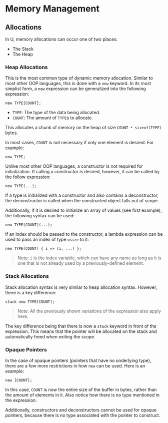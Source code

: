 # Memory Management

## Allocations

In U, memory allocations can occur one of two places:
- The Stack
- The Heap

### Heap Allocations

This is the most common type of dynamic memory allocation. Similar to most other OOP languages, this is done with a `new` keyword. In its most simplist form, a `new` expression can be generalized into the following expression:

```
new TYPE[COUNT];
```

- `TYPE`: The type of the data being allocated.
- `COUNT`: The amount of `TYPE`s to allocate.

This allocates a chunk of memory on the heap of size `COUNT * sizeof(TYPE)` bytes.

In most cases, `COUNT` is not necessary if only one element is desired. For example:

```
new TYPE;
```

Unlike most other OOP languages, a constructor is not required for initialization. If calling a constructor *is* desired, however, it can be called by the follow expression:

```
new TYPE(...);
```

If a type is initialized with a constructor and also contains a deconstructor, the deconstructor is called when the constructed object falls out of scope.

Additionally, if it is desired to initialize an array of values (see first example), the following syntax can be used:

```
new TYPE[COUNT](...);
```

If an index should be passed to the constructor, a lambda expression can be used to pass an index of type `usize` to it:

```
new TYPE[COUNT] { i => (i, ...) };
```

> Note: `i` is the index variable, which can have any name as long as it is one that is not already used by a previously-defined element.

### Stack Allocations

Stack allocation syntax is very similar to heap allocation syntax. However, there is a key difference:

```
stack new TYPE[COUNT]; 
```

> Note: All the previously shown variations of the expression also apply here.

The key difference being that there is now a `stack` keyword in front of the expression. This means that the pointer will be allocated on the stack and automatically freed when exiting the scope.

### Opaque Pointers

In the case of opaque pointers (pointers that have no underlying type), there are a few more restrictions in how `new` can be used. Here is an example:

```
new [COUNT];
```

In this case, `COUNT` is now the entire size of the buffer in bytes, rather than the amount of elements in it. Also notice how there is no type mentioned in the expression.

Additionally, constructors and deconstructors cannot be used for opaque pointers, because there is no type associated with the pointer to construct.